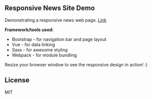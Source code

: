 ## Responsive News Site Demo
Demonstrating a responsive news web page. [Link](https://seanzhousiyuan.github.io/responsive-news-site-demo)

**Framework/tools used:**

* Bootstrap - for navigation bar and page layout
* Vue - for data linking
* Sass - for awesome styling
* Webpack - for module bundling

Resize your browser window to see the responsive design in action! :)

## License

MIT